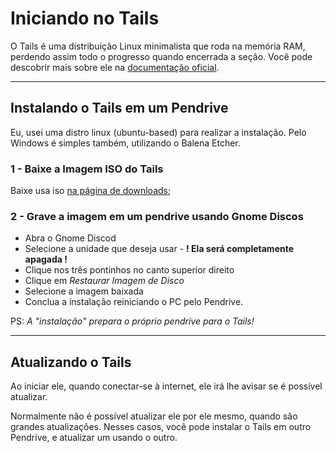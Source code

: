 # Iniciando no Tails

O Tails é uma distribuição Linux minimalista que roda na memória RAM, perdendo assim todo o progresso quando encerrada a seção.
Você pode descobrir mais sobre ele na [documentação oficial](https://tails.net/doc/index.pt.html).

---

## Instalando o Tails em um Pendrive

Eu, usei uma distro linux (ubuntu-based) para realizar a instalação.
Pelo Windows é simples também, utilizando o Balena Etcher.

### 1 - Baixe a Imagem ISO do Tails

Baixe usa iso [na página de downloads](https://tails.net/install/download/index.pt.html);


### 2 - Grave a imagem em um pendrive usando Gnome Discos
  
- Abra o Gnome Discod
- Selecione a unidade que deseja usar - **! Ela será completamente apagada !**
- Clique nos três pontinhos no canto superior direito
- Clique em *Restaurar Imagem de Disco*
- Selecione a imagem baixada
- Conclua a instalação reiniciando o PC pelo Pendrive.

PS: *A "instalação" prepara o próprio pendrive para o Tails!*

---

## Atualizando o Tails

Ao iniciar ele, quando conectar-se à internet, ele irá lhe avisar se é possível atualizar.

Normalmente não é possível atualizar ele por ele mesmo, quando são grandes atualizações.
Nesses casos, você pode instalar o Tails em outro Pendrive, e atualizar um usando o outro.
